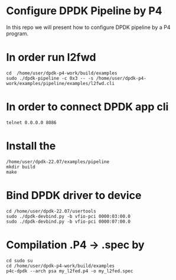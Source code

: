 # Configure DPDK Pipeline by P4
In this repo we will present how to configure DPDK pipeline by a P4 program.
# In order run l2fwd

```sudo su
cd  /home/user/dpdk-p4-work/build/examples
sudo ./dpdk-pipeline -c 0x3 -- -s /home/user/dpdk-p4-work/examples/pipeline/examples/l2fwd.cli
```

# In order to connect DPDK app cli 
```
telnet 0.0.0.0 8086
```

# Install the 

```cd /home/user/dpdk-22.07/examples/pipeline/examples
/home/user/dpdk-22.07/examples/pipeline
mkdir build
make
```

# Bind DPDK driver to device
```
cd /home/user/dpdk-22.07/usertools
sudo ./dpdk-devbind.py -b vfio-pci 0000:03:00.0
sudo ./dpdk-devbind.py -b vfio-pci 0000:07:00.0
```
 

# Compilation .P4 -> .spec by
```
cd sudo su
cd /home/user/dpdk-p4-work/build/examples
p4c-dpdk --arch psa my_l2fed.p4 -o my_l2fed.spec 
```

